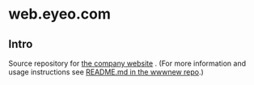 # web.eyeo.com

## Intro

Source repository for [the company website](http://eyeo.com) . (For more information and usage instructions see [README.md in the wwwnew repo](https://hg.adblockplus.org/wwwnew/file/tip/README.md).)
